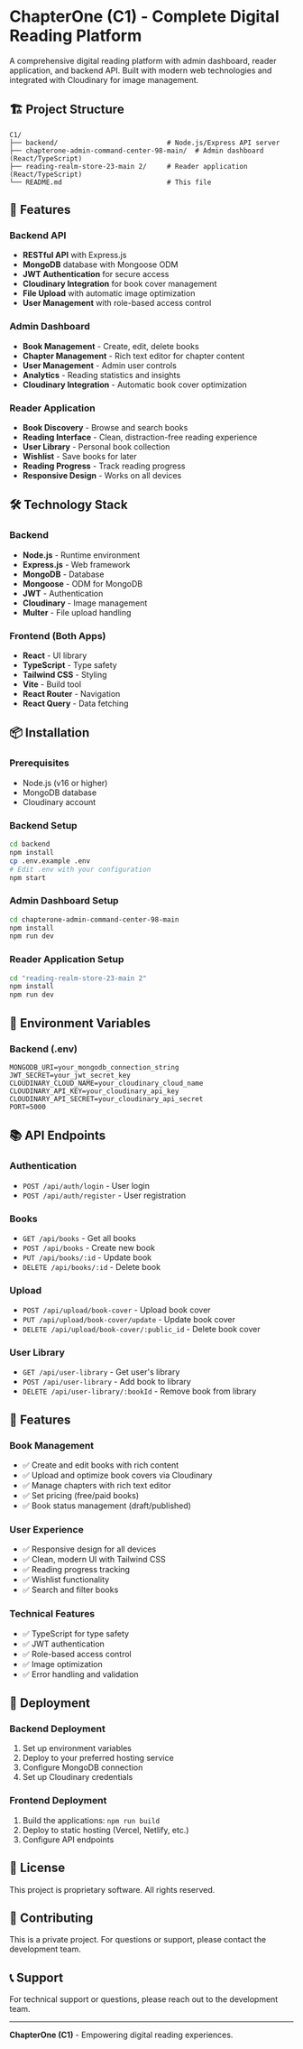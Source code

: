 # ChapterOne (C1) - Complete Digital Reading Platform

A comprehensive digital reading platform with admin dashboard, reader application, and backend API. Built with modern web technologies and integrated with Cloudinary for image management.

## 🏗️ Project Structure

```
C1/
├── backend/                           # Node.js/Express API server
├── chapterone-admin-command-center-98-main/  # Admin dashboard (React/TypeScript)
├── reading-realm-store-23-main 2/     # Reader application (React/TypeScript)
└── README.md                          # This file
```

## 🚀 Features

### Backend API
- **RESTful API** with Express.js
- **MongoDB** database with Mongoose ODM
- **JWT Authentication** for secure access
- **Cloudinary Integration** for book cover management
- **File Upload** with automatic image optimization
- **User Management** with role-based access control

### Admin Dashboard
- **Book Management** - Create, edit, delete books
- **Chapter Management** - Rich text editor for chapter content
- **User Management** - Admin user controls
- **Analytics** - Reading statistics and insights
- **Cloudinary Integration** - Automatic book cover optimization

### Reader Application
- **Book Discovery** - Browse and search books
- **Reading Interface** - Clean, distraction-free reading experience
- **User Library** - Personal book collection
- **Wishlist** - Save books for later
- **Reading Progress** - Track reading progress
- **Responsive Design** - Works on all devices

## 🛠️ Technology Stack

### Backend
- **Node.js** - Runtime environment
- **Express.js** - Web framework
- **MongoDB** - Database
- **Mongoose** - ODM for MongoDB
- **JWT** - Authentication
- **Cloudinary** - Image management
- **Multer** - File upload handling

### Frontend (Both Apps)
- **React** - UI library
- **TypeScript** - Type safety
- **Tailwind CSS** - Styling
- **Vite** - Build tool
- **React Router** - Navigation
- **React Query** - Data fetching

## 📦 Installation

### Prerequisites
- Node.js (v16 or higher)
- MongoDB database
- Cloudinary account

### Backend Setup
```bash
cd backend
npm install
cp .env.example .env
# Edit .env with your configuration
npm start
```

### Admin Dashboard Setup
```bash
cd chapterone-admin-command-center-98-main
npm install
npm run dev
```

### Reader Application Setup
```bash
cd "reading-realm-store-23-main 2"
npm install
npm run dev
```

## 🔧 Environment Variables

### Backend (.env)
```env
MONGODB_URI=your_mongodb_connection_string
JWT_SECRET=your_jwt_secret_key
CLOUDINARY_CLOUD_NAME=your_cloudinary_cloud_name
CLOUDINARY_API_KEY=your_cloudinary_api_key
CLOUDINARY_API_SECRET=your_cloudinary_api_secret
PORT=5000
```

## 📚 API Endpoints

### Authentication
- `POST /api/auth/login` - User login
- `POST /api/auth/register` - User registration

### Books
- `GET /api/books` - Get all books
- `POST /api/books` - Create new book
- `PUT /api/books/:id` - Update book
- `DELETE /api/books/:id` - Delete book

### Upload
- `POST /api/upload/book-cover` - Upload book cover
- `PUT /api/upload/book-cover/update` - Update book cover
- `DELETE /api/upload/book-cover/:public_id` - Delete book cover

### User Library
- `GET /api/user-library` - Get user's library
- `POST /api/user-library` - Add book to library
- `DELETE /api/user-library/:bookId` - Remove book from library

## 🎨 Features

### Book Management
- ✅ Create and edit books with rich content
- ✅ Upload and optimize book covers via Cloudinary
- ✅ Manage chapters with rich text editor
- ✅ Set pricing (free/paid books)
- ✅ Book status management (draft/published)

### User Experience
- ✅ Responsive design for all devices
- ✅ Clean, modern UI with Tailwind CSS
- ✅ Reading progress tracking
- ✅ Wishlist functionality
- ✅ Search and filter books

### Technical Features
- ✅ TypeScript for type safety
- ✅ JWT authentication
- ✅ Role-based access control
- ✅ Image optimization
- ✅ Error handling and validation

## 🚀 Deployment

### Backend Deployment
1. Set up environment variables
2. Deploy to your preferred hosting service
3. Configure MongoDB connection
4. Set up Cloudinary credentials

### Frontend Deployment
1. Build the applications: `npm run build`
2. Deploy to static hosting (Vercel, Netlify, etc.)
3. Configure API endpoints

## 📝 License

This project is proprietary software. All rights reserved.

## 🤝 Contributing

This is a private project. For questions or support, please contact the development team.

## 📞 Support

For technical support or questions, please reach out to the development team.

---

**ChapterOne (C1)** - Empowering digital reading experiences. 